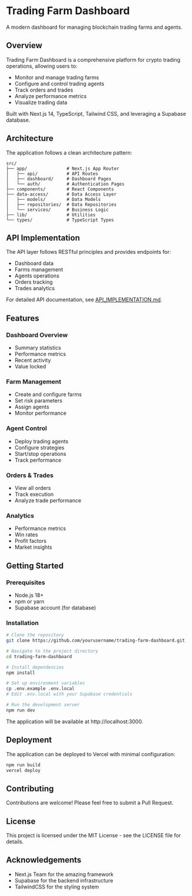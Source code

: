# Trading Farm Dashboard

A modern dashboard for managing blockchain trading farms and agents.

## Overview

Trading Farm Dashboard is a comprehensive platform for crypto trading operations, allowing users to:

- Monitor and manage trading farms
- Configure and control trading agents
- Track orders and trades
- Analyze performance metrics
- Visualize trading data

Built with Next.js 14, TypeScript, Tailwind CSS, and leveraging a Supabase database.

## Architecture

The application follows a clean architecture pattern:

```
src/
├── app/               # Next.js App Router
│   ├── api/           # API Routes
│   ├── dashboard/     # Dashboard Pages
│   └── auth/          # Authentication Pages
├── components/        # React Components
├── data-access/       # Data Access Layer
│   ├── models/        # Data Models
│   ├── repositories/  # Data Repositories
│   └── services/      # Business Logic
├── lib/               # Utilities
└── types/             # TypeScript Types
```

## API Implementation

The API layer follows RESTful principles and provides endpoints for:

- Dashboard data
- Farms management
- Agents operations
- Orders tracking
- Trades analytics

For detailed API documentation, see [API_IMPLEMENTATION.md](./API_IMPLEMENTATION.md).

## Features

### Dashboard Overview
- Summary statistics
- Performance metrics
- Recent activity
- Value locked

### Farm Management
- Create and configure farms
- Set risk parameters
- Assign agents
- Monitor performance

### Agent Control
- Deploy trading agents
- Configure strategies
- Start/stop operations
- Track performance

### Orders & Trades
- View all orders
- Track execution
- Analyze trade performance

### Analytics
- Performance metrics
- Win rates
- Profit factors
- Market insights

## Getting Started

### Prerequisites
- Node.js 18+ 
- npm or yarn
- Supabase account (for database)

### Installation

```bash
# Clone the repository
git clone https://github.com/yourusername/trading-farm-dashboard.git

# Navigate to the project directory
cd trading-farm-dashboard

# Install dependencies
npm install

# Set up environment variables
cp .env.example .env.local
# Edit .env.local with your Supabase credentials

# Run the development server
npm run dev
```

The application will be available at http://localhost:3000.

## Deployment

The application can be deployed to Vercel with minimal configuration:

```bash
npm run build
vercel deploy
```

## Contributing

Contributions are welcome! Please feel free to submit a Pull Request.

## License

This project is licensed under the MIT License - see the LICENSE file for details.

## Acknowledgements

- Next.js Team for the amazing framework
- Supabase for the backend infrastructure
- TailwindCSS for the styling system 